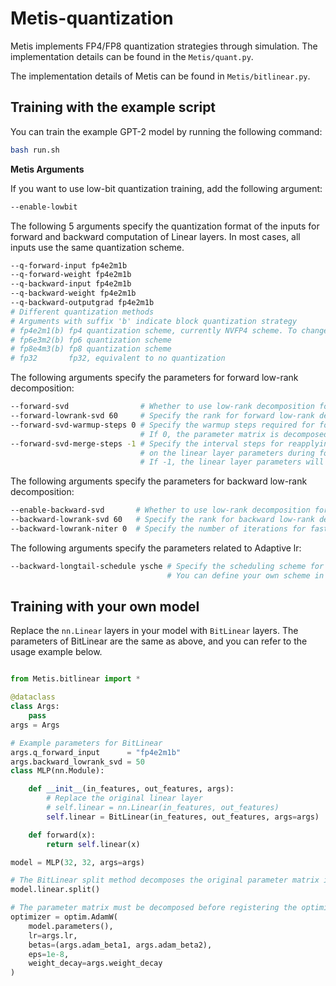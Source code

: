 
# Metis-quantization

Metis implements FP4/FP8 quantization strategies through simulation. The implementation details can be found in the ```Metis/quant.py```.

The implementation details of Metis can be found in ```Metis/bitlinear.py```.

## Training with the example script
You can train the example GPT-2 model by running the following command:

```bash
bash run.sh
````

**Metis Arguments**

If you want to use low-bit quantization training, add the following argument:

```bash
--enable-lowbit
```

The following 5 arguments specify the quantization format of the inputs for forward and backward computation of Linear layers. In most cases, all inputs use the same quantization scheme.

```bash
--q-forward-input fp4e2m1b 
--q-forward-weight fp4e2m1b 
--q-backward-input fp4e2m1b 
--q-backward-weight fp4e2m1b 
--q-backward-outputgrad fp4e2m1b 
# Different quantization methods
# Arguments with suffix 'b' indicate block quantization strategy
# fp4e2m1(b) fp4 quantization scheme, currently NVFP4 scheme. To change, modify in Metis/quant.py
# fp6e3m2(b) fp6 quantization scheme
# fp8e4m3(b) fp8 quantization scheme
# fp32       fp32, equivalent to no quantization
```

The following arguments specify the parameters for forward low-rank decomposition:

```bash
--forward-svd                # Whether to use low-rank decomposition for forward computation
--forward-lowrank-svd 60     # Specify the rank for forward low-rank decomposition, default -1 means full decomposition
--forward-svd-warmup-steps 0 # Specify the warmup steps required for forward low-rank decomposition, default 5000
                             # If 0, the parameter matrix is decomposed into low-rank form at initialization
--forward-svd-merge-steps -1 # Specify the interval steps for reapplying low-rank decomposition 
                             # on the linear layer parameters during forward propagation.
                             # If -1, the linear layer parameters will not be decomposed again
```

The following arguments specify the parameters for backward low-rank decomposition:

```bash
--enable-backward-svd       # Whether to use low-rank decomposition for backward computation
--backward-lowrank-svd 60   # Specify the rank for backward low-rank decomposition, default -1 means full decomposition
--backward-lowrank-niter 0  # Specify the number of iterations for fast low-rank decomposition, default 2
```

The following arguments specify the parameters related to Adaptive lr:

```bash
--backward-longtail-schedule ysche # Specify the scheduling scheme for Adaptive lr.
                                   # You can define your own scheme in Metis/bitlinear.py
```

## Training with your own model

Replace the `nn.Linear` layers in your model with `BitLinear` layers. The parameters of BitLinear are the same as above, and you can refer to the usage example below.

```python

from Metis.bitlinear import *

@dataclass
class Args:
    pass
args = Args

# Example parameters for BitLinear
args.q_forward_input      = "fp4e2m1b"
args.backward_lowrank_svd = 50
class MLP(nn.Module):

    def __init__(in_features, out_features, args):
        # Replace the original linear layer
        # self.linear = nn.Linear(in_features, out_features)
        self.linear = BitLinear(in_features, out_features, args=args)

    def forward(x):
        return self.linear(x)

model = MLP(32, 32, args=args)

# The BitLinear split method decomposes the original parameter matrix into low-rank form: W_R + U_r @ S_r @ V_r
model.linear.split()

# The parameter matrix must be decomposed before registering the optimizer
optimizer = optim.AdamW(
    model.parameters(), 
    lr=args.lr, 
    betas=(args.adam_beta1, args.adam_beta2), 
    eps=1e-8, 
    weight_decay=args.weight_decay
)  
```

